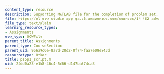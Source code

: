 ```yaml
---
content_type: resource
description: Supporting MATLAB file for the completion of problem set.
file: https://ol-ocw-studio-app-qa.s3.amazonaws.com/courses/14-462-advanced-macroeconomics-ii-spring-2004/24dd0a23e1b846c45d66d147ba574ca3_ps5p1_script.m
file_type: text/plain
learning_resource_types:
- Assignments
ocw_type: OCWFile
parent_title: Assignments
parent_type: CourseSection
parent_uid: 956a9c6e-8a7d-20d2-0f74-faa7e09e543d
resourcetype: Other
title: ps5p1_script.m
uid: 24dd0a23-e1b8-46c4-5d66-d147ba574ca3
---
```

